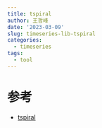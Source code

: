 ```yaml
---
title: tspiral
author: 王哲峰
date: '2023-03-09'
slug: timeseries-lib-tspiral
categories:
  - timeseries
tags:
  - tool
---
```










# 参考

* [tspiral](https://github.com/cerlymarco/tspiral)


